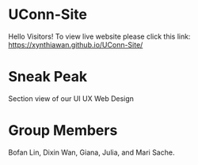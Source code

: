 # UConn-Site



Hello Visitors! To view live website please click this link: 
       https://xynthiawan.github.io/UConn-Site/

# Sneak Peak


Section view of our UI UX Web Design


# Group Members


Bofan Lin, Dixin Wan, Giana, Julia, and Mari Sache.
